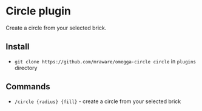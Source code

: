 # Circle plugin

Create a circle from your selected brick.

## Install

* `git clone https://github.com/mraware/omegga-circle circle` in `plugins` directory

## Commands

 * `/circle {radius} {fill}` - create a circle from your selected brick